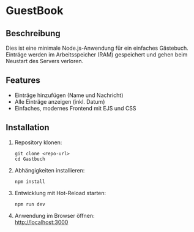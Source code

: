 # GuestBook

## Beschreibung

Dies ist eine minimale Node.js-Anwendung für ein einfaches Gästebuch.  
Einträge werden im Arbeitsspeicher (RAM) gespeichert und gehen beim Neustart des Servers verloren.



## Features

- Einträge hinzufügen (Name und Nachricht)
- Alle Einträge anzeigen (inkl. Datum)
- Einfaches, modernes Frontend mit EJS und CSS

## Installation

1. Repository klonen:
   ```
   git clone <repo-url>
   cd Gastbuch
   ```

2. Abhängigkeiten installieren:
   ```
   npm install
   ```

3. Entwicklung mit Hot-Reload starten:
   ```
   npm run dev
   ```

4. Anwendung im Browser öffnen:  
   [http://localhost:3000](http://localhost:3000)
